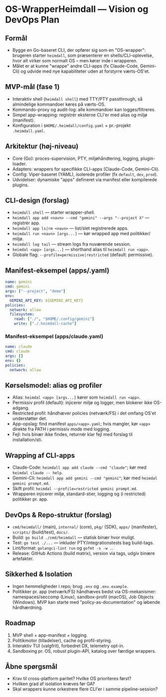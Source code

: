 # OS-WrapperHeimdall — Vision og DevOps Plan

## Formål
- Bygge en Go-baseret CLI, der opfører sig som en "OS-wrapper": brugeren starter `heimdall`, som præsenterer en shells/CLI-oplevelse, hvor alt virker som normalt OS – men kører inde i wrapperen.
- Målet er at kunne "wrappe" andre CLI-apps (fx Claude-Code, Gemini-Cli) og udvide med nye kapabiliteter uden at forstyrre værts-OS'et.

## MVP-mål (fase 1)
- Interaktiv shell (`heimdall shell`) med TTY/PTY passthrough, så almindelige kommandoer køres på værts-OS.
- Kommando-proxy og audit-log: alle kommandoer kan logges/filtreres.
- Simpel app-wrapping: registrér eksterne CLI'er med alias og miljø (manifest).
- Konfiguration i `$HOME/.heimdall/config.yaml` + pr.-projekt `.heimdall.yaml`.

## Arkitektur (høj-niveau)
- Core (Go): proces-supervision, PTY, miljøhåndtering, logging, plugin-loader.
- Adapters: wrappers for specifikke CLI-apps (Claude-Code, Gemini-Cli).
- Config: Viper-baseret (YAML), isolerede profiler (fx `default`, `dev`, `prod`).
- Udvidelser: dynamiske "apps" defineret via manifest eller kompilerede plugins.

## CLI-design (forslag)
- `heimdall shell` — starter wrapper-shell.
- `heimdall app add <navn> --cmd "gemini" --args "--project X"` — registrér app.
- `heimdall app ls|rm <navn>` — list/slet registrerede apps.
- `heimdall run <navn> [args...]` — kør wrapped app med politikker/ miljø.
- `heimdall log tail` — stream logs fra nuværende session.
 - `heimdal <app> [args...]` — shorthand alias til `heimdall run <app>`.
 - Globale flag: `--profile=permissive|restricted` (default: permissive).

## Manifest-eksempel (apps/<navn>.yaml)
```yaml
name: gemini
cmd: gemini
args: ["--project", "demo"]
env:
  GEMINI_API_KEY: ${GEMINI_API_KEY}
policies:
  network: allow
  filesystem:
    read: ["./", "$HOME/.config/gemini"]
    write: ["./.heimdall-cache"]
```

### Manifest-eksempel (apps/claude.yaml)
```yaml
name: claude
cmd: claude
args: []
env: {}
policies:
  network: allow
```

## Kørselsmodel: alias og profiler
- Alias: `heimdal <app> [args...]` kører som `heimdall run <app>`.
- Permissiv profil (default): injicerer miljø og logger, men blokerer ikke OS-adgang.
- Restricted profil: håndhæver policies (netværk/FS) i det omfang OS'et understøtter det.
- App-opslag: find manifest `apps/<app>.yaml`; hvis mangler, kør `<app>` direkte fra PATH i permissiv mode med logging.
- Fejl: hvis binær ikke findes, returnér klar fejl med forslag til installation/sti.

## Wrapping af CLI-apps
- Claude-Code: `heimdall app add claude --cmd "claude"`; kør med `heimdal claude -- help`.
- Gemini-Cli: `heimdall app add gemini --cmd "gemini"`; kør med `heimdal gemini prompt.md`.
- Skift profil: `heimdal --profile=restricted gemini prompt.md`.
- Wrapperen injicerer miljø, standard-stier, logging og (i restricted) politikker pr. app.

## DevOps & Repo-struktur (forslag)
- `cmd/heimdall/` (main), `internal/` (core), `pkg/` (SDK), `apps/` (manifester), `scripts/` (build/test), `docs/`.
- Build: `go build ./cmd/heimdall` — statisk binær hvor muligt.
- Test: `go test ./...` — inkluder PTY/integrationstests bag build-tags.
- Lint/format: `golangci-lint run` og `gofmt -s -w .`.
- Release: GitHub Actions (build matrix), version via tags, udgiv binære artefakter.

## Sikkerhed & Isolation
- Ingen hemmeligheder i repo; brug `.env` og `.env.example`.
- Politikker pr. app (netværk/FS) håndhæves bedst via OS-mekanismer: namespaces/seccomp (Linux), sandbox-profil (macOS), Job Objects (Windows). MVP kan starte med "policy-as-documentation" og løbende hårdhærdning.

## Roadmap
1) MVP shell + app-manifest + logging.
2) Politikmotor (tilladelser), cache og profil-styring.
3) Interaktiv TUI (valgfrit), forbedret DX, telemetry opt-in.
4) Sandboxing pr. OS, robust plugin-API, katalog over færdige wrappers.

## Åbne spørgsmål
- Krav til cross-platform paritet? Hvilke OS prioriteres først?
- Hvilken grad af isolation kræves før GA?
- Skal wrappers kunne orkestrere flere CLI'er i samme pipeline-session?
